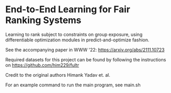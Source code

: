 
# End-to-End Learning for Fair Ranking Systems

Learning to rank subject to constraints on group exposure, using differentiable optimization modules in predict-and-optimize fashion.

See the accompanying paper in WWW '22: <https://arxiv.org/abs/2111.10723>

Required datasets for this project can be found by following the instructions on <https://github.com/him229/fultr>

Credit to the original authors Himank Yadav et. al.

For an example command to run the main program, see main.sh

